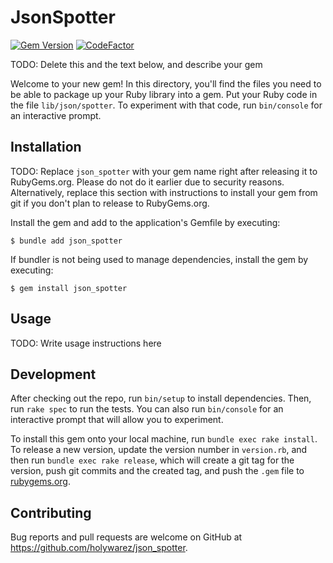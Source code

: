 # JsonSpotter

[![Gem Version](https://badge.fury.io/rb/json_spotter.svg)](https://badge.fury.io/rb/json_spotter)
[![CodeFactor](https://www.codefactor.io/repository/github/holywarez/json_spotter/badge)](https://www.codefactor.io/repository/github/holywarez/json_spotter)

TODO: Delete this and the text below, and describe your gem

Welcome to your new gem! In this directory, you'll find the files you need to be able to package up your Ruby library into a gem. Put your Ruby code in the file `lib/json/spotter`. To experiment with that code, run `bin/console` for an interactive prompt.

## Installation

TODO: Replace `json_spotter` with your gem name right after releasing it to RubyGems.org. Please do not do it earlier due to security reasons. Alternatively, replace this section with instructions to install your gem from git if you don't plan to release to RubyGems.org.

Install the gem and add to the application's Gemfile by executing:

    $ bundle add json_spotter

If bundler is not being used to manage dependencies, install the gem by executing:

    $ gem install json_spotter

## Usage

TODO: Write usage instructions here

## Development

After checking out the repo, run `bin/setup` to install dependencies. Then, run `rake spec` to run the tests. You can also run `bin/console` for an interactive prompt that will allow you to experiment.

To install this gem onto your local machine, run `bundle exec rake install`. To release a new version, update the version number in `version.rb`, and then run `bundle exec rake release`, which will create a git tag for the version, push git commits and the created tag, and push the `.gem` file to [rubygems.org](https://rubygems.org).

## Contributing

Bug reports and pull requests are welcome on GitHub at https://github.com/holywarez/json_spotter.

